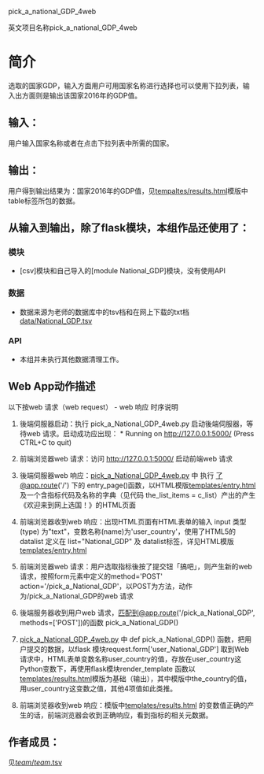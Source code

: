 pick_a_national_GDP_4web

英文项目名称pick_a_national_GDP_4web
		
# 简介 
选取的国家GDP，输入方面用户可用国家名称进行选择也可以使用下拉列表，输入出方面则是输出该国家2016年的GDP值。


		
## 输入：

用户输入国家名称或者在点击下拉列表中所需的国家。

## 输出：

用户得到输出结果为：国家2016年的GDP值，见[tempaltes/results.html](tempaltes/results.html)模版中table标签所包的数据。

## 从输入到输出，除了flask模块，本组作品还使用了：
### 模块
* [csv]模块和自己导入的[module National_GDP]模块，没有使用API

### 数据
* 数据来源为老师的数据库中的tsv档和在网上下载的txt档[data/National_GDP.tsv](data/National_GDP.tsv)

### API
* 本组并未执行其他数据清理工作。

	
## Web App动作描述

以下按web 请求（web request） - web 响应 时序说明

1. 後端伺服器启动：执行 pick_a_National_GDP_4web.py 启动後端伺服器，等待web 请求。启动成功应出现：  * Running on http://127.0.0.1:5000/ (Press CTRL+C to quit)

2. 前端浏览器web 请求：访问 http://127.0.0.1:5000/ 启动前端web 请求

3. 後端伺服器web 响应：[pick_a_National_GDP_4web.py](pick_a_National_GDP_4web.py) 中 执行 了@app.route('/') 下的 entry_page()函数，以HTML模版[templates/entry.html](templates/entry.html)及一个含指标代码及名称的字典（见代码 the_list_items = c_list）产出的产生《欢迎来到网上选国！》的HTML页面

4. 前端浏览器收到web 响应：出现HTML页面有HTML表单的输入 input 类型(type) 为"text"，变数名称(name)为'user_country'，使用了HTML5的datalist 定义在 list="National_GDP" 及 datalist标签，详见HTML模版[templates/entry.html](templates/entry.html)

5. 前端浏览器web 请求：用户选取指标後按了提交钮「搞吧」，则产生新的web 请求，按照form元素中定义的method='POST' action='/pick_a_National_GDP'，以POST为方法，动作为/pick_a_National_GDP的web 请求

6. 後端服务器收到用户web 请求，匹配到@app.route('/pick_a_National_GDP', methods=['POST'])的函数 pick_a_National_GDP() 

7. [pick_a_National_GDP_4web.py](pick_a_National_GDP_4web.py) 中 def pick_a_National_GDP() 函数，把用户提交的数据，以flask 模块request.form['user_National_GDP']	取到Web 请求中，HTML表单变数名称user_country的值，存放在user_country这Python变数下，再使用flask模块render_template 函数以[templates/results.html](templates/results.html)模版为基础（输出），其中模版中the_country的值，用user_country这变数之值，其他4项值如此类推。

8. 前端浏览器收到web 响应：模版中[templates/results.html](templates/results.html) 的变数值正确的产生的话，前端浏览器会收到正确响应，看到指标的相关元数据。



## 作者成员：
见[_team_/_team_.tsv](_team_/_team_.tsv)